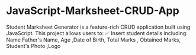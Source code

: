 # JavaScript-Marksheet-CRUD-App
Student Marksheet Generator is a feature-rich CRUD application built using JavaScript. This project allows users to:  ✅ Insert student details including: Name Father's Name, Age ,Date of Birth, Total Marks , Obtained Marks, Student's Photo ,Logo
